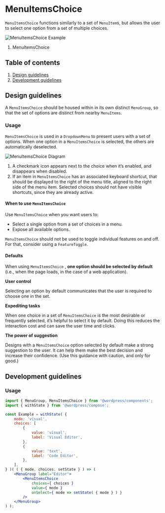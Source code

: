 # MenuItemsChoice

`MenuItemsChoice` functions similarly to a set of  `MenuItem`s, but allows the user to select one option from a set of multiple choices.

![MenuItemsChoice Example](https://wordpress.org/gutenberg/files/2019/03/MenuItemsChoice.png)

1. MenuItemsChoice

## Table of contents

1. [Design guidelines](#design-guidelines)
2. [Development guidelines](#development-guidelines)

## Design guidelines

A `MenuItemsChoice` should be housed within in its own distinct `MenuGroup`, so that the set of options are distinct from nearby `MenuItems`.

### Usage

`MenuItemsChoice` is used in a `DropdownMenu` to present users with a set of options. When one option in a `MenuItemsChoice` is selected, the others are automatically deselected.

![MenuItemsChoice Diagram](https://wordpress.org/gutenberg/files/2019/03/MenuItemsChoice-Checkbox-Keyboard-Shortcut.png)

1. A checkmark icon appears next to the choice when it’s enabled, and disappears when disabled.
2. If an item in `MenuItemsChoice` has an associated keyboard shortcut, that should be displayed to the right of the menu title, aligned to the right side of the menu item. Selected choices should not have visible shortcuts, since they are already active.

#### When to use `MenuItemsChoice`

Use `MenuItemsChoice` when you want users to:

- Select a single option from a set of choices in a menu.
- Expose all available options.

`MenuItemsChoice` should not be used to toggle individual features on and off. For that, consider using a `FeatureToggle`.

#### Defaults

When using `MenuItemsChoice` , **one option should be selected by default** (i.e., when the page loads, in the case of a web application).

**User control**

Selecting an option by default communicates that the user is required to choose one in the set.

**Expediting tasks**

When one choice in a set of `MenuItemsChoice` is the most desirable or frequently selected, it’s helpful to select it by default. Doing this reduces the interaction cost and can save the user time and clicks.

**The power of suggestion**

Designs with a `MenuItemsChoice` option selected by default make a strong suggestion to the user. It can help them make the best decision and increase their confidence. (Use this guidance with caution, and only for good.)


## Development guidelines

### Usage

<!-- wp:docs/sandbox { "name": "menu-items-choice" } -->
```jsx
import { MenuGroup, MenuItemsChoice } from '@wordpress/components';
import { withState } from '@wordpress/compose';

const Example = withState( {
	mode: 'visual',
	choices: [
		{
			value: 'visual',
			label: 'Visual Editor',
		},
		{
			value: 'text',
			label: 'Code Editor',
		},
	],
} )( ( { mode, choices, setState } ) => (
	<MenuGroup label="Editor">
		<MenuItemsChoice
			choices={ choices }
			value={ mode }
			onSelect={ mode => setState( { mode } ) }
		/>
	</MenuGroup>
) );
```
<!-- /wp:docs/sandbox -->
